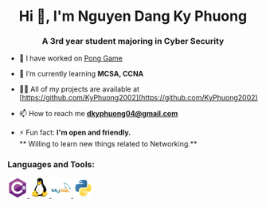 <h1 align="center">Hi 👋, I'm Nguyen Dang Ky Phuong</h1>
<h3 align="center">A 3rd year student majoring in Cyber Security</h3>

- 🔭 I have worked on [Pong Game](https://github.com/KyPhuong2002/Pong)

- 🌱 I’m currently learning **MCSA, CCNA**

- 👨‍💻 All of my projects are available at [https://github.com/KyPhuong2002](https://github.com/KyPhuong2002)

- 📫 How to reach me **dkyphuong04@gmail.com**

- ⚡ Fun fact: **I'm open and friendly.**
  <br align="left">
               **        Willing to learn new things related to Networking.**
<h3 align="left">Languages and Tools:</h3>
<p align="left"> <a href="https://www.w3schools.com/cs/" target="_blank" rel="noreferrer"> <img src="https://raw.githubusercontent.com/devicons/devicon/master/icons/csharp/csharp-original.svg" alt="csharp" width="40" height="40"/> </a> <a href="https://www.linux.org/" target="_blank" rel="noreferrer"> <img src="https://raw.githubusercontent.com/devicons/devicon/master/icons/linux/linux-original.svg" alt="linux" width="40" height="40"/> </a> <a href="https://www.mysql.com/" target="_blank" rel="noreferrer"> <img src="https://raw.githubusercontent.com/devicons/devicon/master/icons/mysql/mysql-original-wordmark.svg" alt="mysql" width="40" height="40"/> </a> <a href="https://www.python.org" target="_blank" rel="noreferrer"> <img src="https://raw.githubusercontent.com/devicons/devicon/master/icons/python/python-original.svg" alt="python" width="40" height="40"/> </a> </p>
